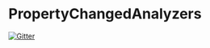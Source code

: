 # PropertyChangedAnalyzers

[![Gitter](https://badges.gitter.im/DotNetAnalyzers/PropertyChangedAnalyzers.svg)](https://gitter.im/DotNetAnalyzers/PropertyChangedAnalyzers?utm_source=badge&utm_medium=badge&utm_campaign=pr-badge&utm_content=badge)